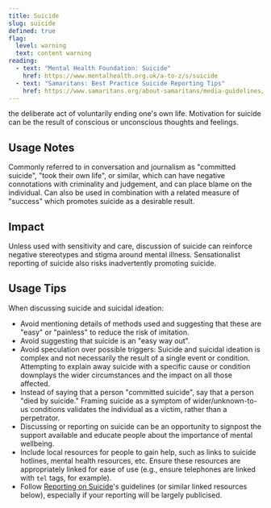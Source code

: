 ```yaml
---
title: Suicide
slug: suicide
defined: true
flag:
  level: warning
  text: content warning
reading:
  - text: "Mental Health Foundation: Suicide"
    href: https://www.mentalhealth.org.uk/a-to-z/s/suicide
  - text: "Samaritans: Best Practice Suicide Reporting Tips"
    href: https://www.samaritans.org/about-samaritans/media-guidelines/best-practice-suicide-reporting-tips/
---
```

the deliberate act of voluntarily ending one's own life. Motivation for suicide can be the result of conscious or unconscious thoughts and feelings.

## Usage Notes

Commonly referred to in conversation and journalism as "committed suicide", "took their own life", or similar, which can have negative connotations with criminality and judgement, and can place blame on the individual. Can also be used in combination with a related measure of "success" which promotes suicide as a desirable result.

## Impact

Unless used with sensitivity and care, discussion of suicide can reinforce negative stereotypes and stigma around mental illness. Sensationalist reporting of suicide also risks inadvertently promoting suicide.

## Usage Tips
When discussing suicide and suicidal ideation:
- Avoid mentioning details of methods used and suggesting that these are "easy" or "painless" to reduce the risk of imitation.
- Avoid suggesting that suicide is an "easy way out".
- Avoid speculation over possible triggers: Suicide and suicidal ideation is complex and not necessarily the result of a single event or condition. Attempting to explain away suicide with a specific cause or condition downplays the wider circumstances and the impact on all those affected.
- Instead of saying that a person "committed suicide", say that a person "died by suicide." Framing suicide as a symptom of wider/unknown-to-us conditions validates the individual as a victim, rather than a perpetrator.
- Discussing or reporting on suicide can be an opportunity to signpost the support available and educate people about the importance of mental wellbeing.
- Include local resources for people to gain help, such as links to suicide hotlines, mental health resources, etc. Ensure these resources are appropriately linked for ease of use (e.g., ensure telephones are linked with `tel` tags, for example).
- Follow [Reporting on Suicide](https://reportingonsuicide.org/)'s guidelines (or similar linked resources below), especially if your reporting will be largely publicised.
